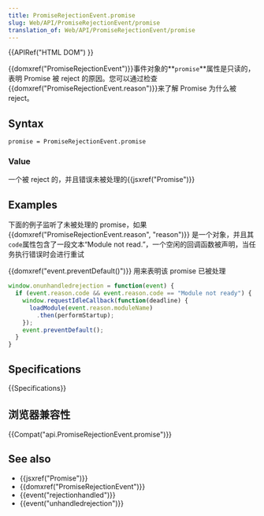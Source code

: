 ```yaml
---
title: PromiseRejectionEvent.promise
slug: Web/API/PromiseRejectionEvent/promise
translation_of: Web/API/PromiseRejectionEvent/promise
---
```

{{APIRef("HTML DOM") }}

{{domxref("PromiseRejectionEvent")}}事件对象的**`promise`**属性是只读的，表明 Promise 被 reject 的原因。您可以通过检查{{domxref("PromiseRejectionEvent.reason")}}来了解 Promise 为什么被 reject。

## Syntax

```plain
promise = PromiseRejectionEvent.promise
```

### Value

一个被 reject 的，并且错误未被处理的{{jsxref("Promise")}}

## Examples

下面的例子监听了未被处理的 promise，如果{{domxref("PromiseRejectionEvent.reason", "reason")}} 是一个对象，并且其`code`属性包含了一段文本“Module not read.”，一个空闲的回调函数被声明，当任务执行错误时会进行重试

{{domxref("event.preventDefault()")}} 用来表明该 promise 已被处理

```js
window.onunhandledrejection = function(event) {
  if (event.reason.code && event.reason.code == "Module not ready") {
    window.requestIdleCallback(function(deadline) {
      loadModule(event.reason.moduleName)
        .then(performStartup);
    });
    event.preventDefault();
  }
}
```

## Specifications

{{Specifications}}

## 浏览器兼容性

{{Compat("api.PromiseRejectionEvent.promise")}}

## See also

- {{jsxref("Promise")}}
- {{domxref("PromiseRejectionEvent")}}
- {{event("rejectionhandled")}}
- {{event("unhandledrejection")}}
